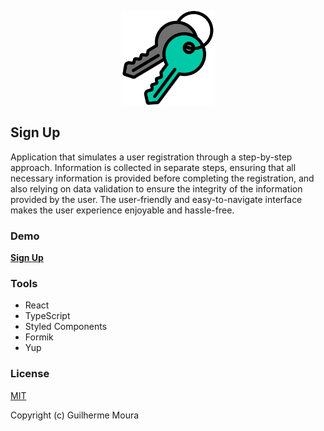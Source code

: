 <p align="center">
  <img
		style="object: contain; height: 150px"
		src="https://raw.githubusercontent.com/glhrmoura/sign-up/main/src/static/images/logo.png"
	/>
</p>

## Sign Up

Application that simulates a user registration through a step-by-step approach. Information is collected in separate steps, ensuring that all necessary information is provided before completing the registration, and also relying on data validation to ensure the integrity of the information provided by the user. The user-friendly and easy-to-navigate interface makes the user experience enjoyable and hassle-free.

### Demo

[**Sign Up**](https://capable-kulfi-3d8c43.netlify.app)

### Tools

- React
- TypeScript
- Styled Components
- Formik
- Yup

### License

[MIT](https://github.com/glhrmoura/sign-up/blob/main/LICENSE)

Copyright (c) Guilherme Moura
